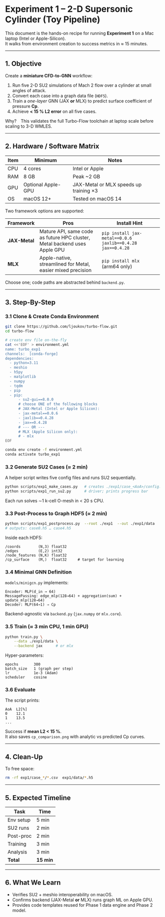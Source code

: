 # Experiment 1 – 2-D Supersonic Cylinder (Toy Pipeline)

This document is the hands-on recipe for running **Experiment 1** on a Mac laptop (Intel or Apple-Silicon).  
It walks from environment creation to success metrics in ≈ 15 minutes.

---

## 1. Objective

Create a **miniature CFD-to-GNN** workflow:

1. Run five 2-D SU2 simulations of Mach 2 flow over a cylinder at small angles of attack.
2. Convert each case into a graph data file (`HDF5`).
3. Train a _one-layer_ GNN (JAX **or** MLX) to predict surface coefficient of pressure **Cp**.
4. Achieve **< 15 % L2 error** on all five cases.

Why? This validates the full Turbo-Flow toolchain at laptop scale before scaling to 3-D WMLES.

---

## 2. Hardware / Software Matrix

| Item | Minimum            | Notes                                  |
| ---- | ------------------ | -------------------------------------- |
| CPU  | 4 cores            | Intel or Apple                         |
| RAM  | 8 GB               | Peak ~2 GB                             |
| GPU  | Optional Apple-GPU | JAX-Metal or MLX speeds up training ×3 |
| OS   | macOS 12+          | Tested on macOS 14                     |

Two framework options are supported:

| Framework     | Pros                                                                      | Install Hint                                              |
| ------------- | ------------------------------------------------------------------------- | --------------------------------------------------------- |
| **JAX-Metal** | Mature API, same code as future HPC cluster, Metal backend uses Apple GPU | `pip install jax-metal==0.0.6 jaxlib==0.4.28 jax==0.4.28` |
| **MLX**       | Apple-native, streamlined for Metal, easier mixed precision               | `pip install mlx` (arm64 only)                            |

Choose one; code paths are abstracted behind `backend.py`.

---

## 3. Step-By-Step

### 3.1 Clone & Create Conda Environment

```bash
git clone https://github.com/ljoukov/turbo-flow.git
cd turbo-flow

# create env file on-the-fly
cat <<'EOF' > environment.yml
name: turbo_exp1
channels:  [conda-forge]
dependencies:
  - python=3.11
  - meshio
  - h5py
  - matplotlib
  - numpy
  - tqdm
  - pip
  - pip:
      - su2-gui==8.0.0
      # choose ONE of the following blocks
      # JAX-Metal (Intel or Apple Silicon):
      - jax-metal==0.0.6
      - jaxlib==0.4.28
      - jax==0.4.28
      # --- OR ---
      # MLX (Apple Silicon only):
      # - mlx
EOF

conda env create -f environment.yml
conda activate turbo_exp1
```

### 3.2 Generate SU2 Cases (≈ 2 min)

A helper script writes five config files and runs SU2 sequentially.

```bash
python scripts/exp1_make_cases.py   # creates ./exp1/case_<AoA>/config.cfg
python scripts/exp1_run_su2.py      # driver; prints progress bar
```

Each run solves ∼1 k-cell O-mesh in < 20 s CPU.

### 3.3 Post-Process to Graph HDF5 (≈ 2 min)

```bash
python scripts/exp1_postprocess.py  --root ./exp1  --out ./exp1/data
# outputs: case0.h5 … case4.h5
```

Inside each HDF5:

```
/coords        (N,3) float32
/edges         (E,2) int32
/node_features (N,K) float32
/cp_surface    (M,)  float32     # target for learning
```

### 3.4 Minimal GNN Definition

`models/minigcn.py` implements:

```
Encoder: MLP(d_in → 64)
MessagePassing: edge_mlp(128→64) + aggregation(sum) + update_mlp(128→64)
Decoder: MLP(64→1) ⇒ Cp
```

Backend-agnostic via `backend.py` (`jax.numpy` or `mlx.core`).

### 3.5 Train (≈ 3 min CPU, 1 min GPU)

```bash
python train.py \
    --data ./exp1/data \
    --backend jax      # or mlx
```

Hyper-parameters:

```
epochs       300
batch_size   1 (graph per step)
lr           1e-3 (Adam)
scheduler    cosine
```

### 3.6 Evaluate

The script prints:

```
AoA  L2[%]
0    12.1
1    13.5
...
```

Success if **mean L2 < 15 %**.  
It also saves `cp_comparison.png` with analytic vs predicted Cp curves.

---

## 4. Clean-Up

To free space:

```bash
rm -rf exp1/case_*/*.csv  exp1/data/*.h5
```

---

## 5. Expected Timeline

| Task      | Time       |
| --------- | ---------- |
| Env setup | 5 min      |
| SU2 runs  | 2 min      |
| Post-proc | 2 min      |
| Training  | 3 min      |
| Analysis  | 3 min      |
| **Total** | **15 min** |

---

## 6. What We Learn

- Verifies SU2 + meshio interoperability on macOS.
- Confirms backend (JAX-Metal **or** MLX) runs graph ML on Apple GPU.
- Provides code templates reused for Phase 1 data engine and Phase 2 model.
